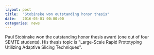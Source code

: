 ```yaml
---
layout: post
title:  "Stobinske won outstanding honor thesis"
date:   2016-05-01 00:00:00
categories: news
---
```

Paul Stobinske won the outstanding honor thesis award (one out of four SEMTE students).
His thesis topic is "Large-Scale Rapid Prototyping Utilizing Adaptive Slicing Techniques".